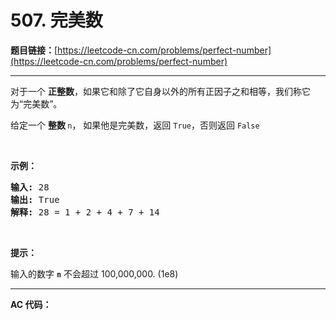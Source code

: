 # 507. 完美数

**题目链接：**[https://leetcode-cn.com/problems/perfect-number](https://leetcode-cn.com/problems/perfect-number)

---

<div class="content__1Y2H">
 <div class="notranslate">
  <p>对于一个&nbsp;<strong>正整数</strong>，如果它和除了它自身以外的所有正因子之和相等，我们称它为“完美数”。</p> 
  <p>给定一个&nbsp;<strong>整数&nbsp;</strong><code>n</code>，&nbsp;如果他是完美数，返回&nbsp;<code>True</code>，否则返回&nbsp;<code>False</code></p> 
  <p>&nbsp;</p> 
  <p><strong>示例：</strong></p> 
  <pre class="language-text"><strong>输入:</strong> 28
<strong>输出:</strong> True
<strong>解释:</strong> 28 = 1 + 2 + 4 + 7 + 14
</pre> 
  <p>&nbsp;</p> 
  <p><strong>提示：</strong></p> 
  <p>输入的数字&nbsp;<strong><code>n</code></strong> 不会超过 100,000,000. (1e8)</p> 
 </div>
</div>

---

**AC 代码：**

```java

```